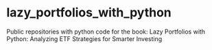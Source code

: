 # lazy_portfolios_with_python
Public repositories with python code for the book: Lazy Portfolios with Python: Analyzing ETF Strategies for Smarter Investing
